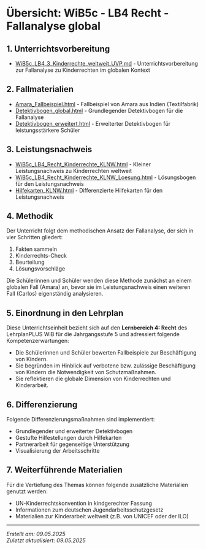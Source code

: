 # Übersicht: WiB5c - LB4 Recht - Fallanalyse global

## 1. Unterrichtsvorbereitung

- [WiB5c_LB4_3_Kinderrechte_weltweit_UVP.md](unterricht/WiB5b_LB4_Sequenz_Recht/WiB5b_LB4_Recht_Fallanalyse_global/WiB5c_LB4_3_Kinderrechte_weltweit_TUV.md) - Unterrichtsvorbereitung zur Fallanalyse zu Kinderrechten im globalen Kontext

## 2. Fallmaterialien

- [Amara_Fallbeispiel.html](unterricht/WiB5b_LB4_Sequenz_Recht/WiB5b_LB4_Recht_Fallanalyse_global/Amara_Fallbeispiel.html) - Fallbeispiel von Amara aus Indien (Textilfabrik)
- [Detektivbogen_global.html](unterricht/WiB5b_LB4_Sequenz_Recht/WiB5b_LB4_Recht_Fallanalyse_global/Detektivbogen_global.html) - Grundlegender Detektivbogen für die Fallanalyse
- [Detektivbogen_erweitert.html](unterricht/WiB5b_LB4_Sequenz_Recht/WiB5b_LB4_Recht_Fallanalyse_global/Detektivbogen_erweitert.html) - Erweiterter Detektivbogen für leistungsstärkere Schüler

## 3. Leistungsnachweis

- [WiB5c_LB4_Recht_Kinderrechte_KLNW.html](unterricht/WiB5b_LB4_Sequenz_Recht/WiB5b_LB4_Recht_Fallanalyse_global/WiB5c_LB4_Recht_Kinderrechte_KLNW.html) - Kleiner Leistungsnachweis zu Kinderrechten weltweit
- [WiB5c_LB4_Recht_Kinderrechte_KLNW_Loesung.html](unterricht/WiB5b_LB4_Sequenz_Recht/WiB5b_LB4_Recht_Fallanalyse_global/WiB5c_LB4_Recht_Kinderrechte_KLNW_Loesung.html) - Lösungsbogen für den Leistungsnachweis
- [Hilfekarten_KLNW.html](unterricht/WiB5b_LB4_Sequenz_Recht/WiB5b_LB4_Recht_Fallanalyse_global/Hilfekarten_KLNW.html) - Differenzierte Hilfekarten für den Leistungsnachweis

## 4. Methodik

Der Unterricht folgt dem methodischen Ansatz der Fallanalyse, der sich in vier Schritten gliedert:
1. Fakten sammeln
2. Kinderrechts-Check
3. Beurteilung
4. Lösungsvorschläge

Die Schülerinnen und Schüler wenden diese Methode zunächst an einem globalen Fall (Amara) an, bevor sie im Leistungsnachweis einen weiteren Fall (Carlos) eigenständig analysieren.

## 5. Einordnung in den Lehrplan

Diese Unterrichtseinheit bezieht sich auf den **Lernbereich 4: Recht** des LehrplanPLUS WiB für die Jahrgangsstufe 5 und adressiert folgende Kompetenzerwartungen:

- Die Schülerinnen und Schüler bewerten Fallbeispiele zur Beschäftigung von Kindern.
- Sie begründen im Hinblick auf verbotene bzw. zulässige Beschäftigung von Kindern die Notwendigkeit von Schutzmaßnahmen.
- Sie reflektieren die globale Dimension von Kinderrechten und Kinderarbeit.

## 6. Differenzierung

Folgende Differenzierungsmaßnahmen sind implementiert:
- Grundlegender und erweiterter Detektivbogen
- Gestufte Hilfestellungen durch Hilfekarten
- Partnerarbeit für gegenseitige Unterstützung
- Visualisierung der Arbeitsschritte

## 7. Weiterführende Materialien

Für die Vertiefung des Themas können folgende zusätzliche Materialien genutzt werden:
- UN-Kinderrechtskonvention in kindgerechter Fassung
- Informationen zum deutschen Jugendarbeitsschutzgesetz
- Materialien zur Kinderarbeit weltweit (z.B. von UNICEF oder der ILO)

---

*Erstellt am: 09.05.2025*  
*Zuletzt aktualisiert: 09.05.2025*